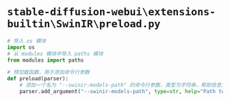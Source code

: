 # `stable-diffusion-webui\extensions-builtin\SwinIR\preload.py`

```py
# 导入 os 模块
import os
# 从 modules 模块中导入 paths 模块
from modules import paths

# 预加载函数，用于添加命令行参数
def preload(parser):
    # 添加一个名为 "--swinir-models-path" 的命令行参数，类型为字符串，帮助信息为"Path to directory with SwinIR model file(s)."，默认值为 paths.models_path 下的 'SwinIR' 文件夹路径
    parser.add_argument("--swinir-models-path", type=str, help="Path to directory with SwinIR model file(s).", default=os.path.join(paths.models_path, 'SwinIR'))
```